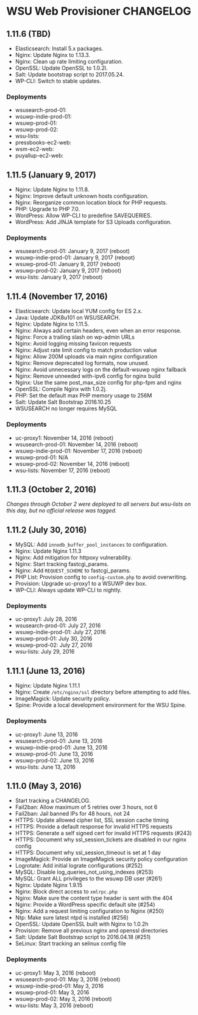 # WSU Web Provisioner CHANGELOG

## 1.11.6 (TBD)

* Elasticsearch: Install 5.x packages.
* Nginx: Update Nginx to 1.13.3.
* Nginx: Clean up rate limiting configuration.
* OpenSSL: Update OpenSSL to 1.0.2l.
* Salt: Update bootstrap script to 2017.05.24.
* WP-CLI: Switch to stable updates.

### Deployments

* wsusearch-prod-01:
* wsuwp-indie-prod-01:
* wsuwp-prod-01:
* wsuwp-prod-02:
* wsu-lists:
* pressbooks-ec2-web:
* wsm-ec2-web:
* puyallup-ec2-web:

## 1.11.5 (January 9, 2017)

* Nginx: Update Nginx to 1.11.8.
* Nginx: Improve default unknown hosts configuration.
* Nginx: Reorganize common location block for PHP requests.
* PHP: Upgrade to PHP 7.0.
* WordPress: Allow WP-CLI to predefine SAVEQUERIES.
* WordPress: Add JINJA template for S3 Uploads configuration.

### Deployments

* wsusearch-prod-01: January 9, 2017 (reboot)
* wsuwp-indie-prod-01: January 9, 2017 (reboot)
* wsuwp-prod-01: January 9, 2017 (reboot)
* wsuwp-prod-02: January 9, 2017 (reboot)
* wsu-lists: January 9, 2017 (reboot)

## 1.11.4 (November 17, 2016)

* Elasticsearch: Update local YUM config for ES 2.x.
* Java: Update JDK8u101 on WSUSEARCH.
* Nginx: Update Nginx to 1.11.5.
* Nginx: Always add certain headers, even when an error response.
* Nginx: Force a trailing slash on wp-admin URLs
* Nginx: Avoid logging missing favicon requests
* Nginx: Adjust rate limit config to match production value
* Nginx: Allow 200M uploads via main nginx configuration
* Nginx: Remove deprecated log formats, now unused.
* Nginx: Avoid unnecessary logs on the default-wsuwp nginx fallback
* Nginx: Remove unneeded with-ipv6 config for nginx build
* Nginx: Use the same post_max_size config for php-fpm and nginx
* OpenSSL: Compile Nginx with 1.0.2j.
* PHP: Set the default max PHP memory usage to 256M
* Salt: Update Salt Bootstrap 2016.10.25
* WSUSEARCH no longer requires MySQL

### Deployments

* uc-proxy1: November 14, 2016 (reboot)
* wsusearch-prod-01: November 14, 2016 (reboot)
* wsuwp-indie-prod-01: November 17, 2016 (reboot)
* wsuwp-prod-01: N/A
* wsuwp-prod-02: November 14, 2016 (reboot)
* wsu-lists: November 17, 2016 (reboot)

## 1.11.3 (October 2, 2016)

_Changes through October 2 were deployed to all servers but wsu-lists on this day, but no official release was tagged._

## 1.11.2 (July 30, 2016)

* MySQL: Add `innodb_buffer_pool_instances` to configuration.
* Nginx: Update Nginx 1.11.3
* Nginx: Add mitigation for httpoxy vulnerability.
* Nginx: Start tracking fastcgi_params.
* Nginx: Add `REQUEST_SCHEME` to fastcgi_params.
* PHP List: Provision config to `config-custom.php` to avoid overwriting.
* Provision: Upgrade uc-proxy1 to a WSUWP dev box.
* WP-CLI: Always update WP-CLI to nightly.

### Deployments

* uc-proxy1: July 28, 2016
* wsusearch-prod-01: July 27, 2016
* wsuwp-indie-prod-01: July 27, 2016
* wsuwp-prod-01: July 30, 2016
* wsuwp-prod-02: July 27, 2016
* wsu-lists: July 29, 2016

## 1.11.1 (June 13, 2016)

* Nginx: Update Nginx 1.11.1
* Nginx: Create `/etc/nginx/ssl` directory before attempting to add files.
* ImageMagick: Update security policy.
* Spine: Provide a local development environment for the WSU Spine.

### Deployments

* uc-proxy1: June 13, 2016
* wsusearch-prod-01: June 13, 2016
* wsuwp-indie-prod-01: June 13, 2016
* wsuwp-prod-01: June 13, 2016
* wsuwp-prod-02: June 13, 2016
* wsu-lists: June 13, 2016

## 1.11.0 (May 3, 2016)

* Start tracking a CHANGELOG.
* Fail2ban: Allow maximum of 5 retries over 3 hours, not 6
* Fail2ban: Jail banned IPs for 48 hours, not 24
* HTTPS: Update allowed cipher list, SSL session cache timing
* HTTPS: Provide a default response for invalid HTTPS requests
* HTTPS: Generate a self signed cert for invalid HTTPS requests (#243)
* HTTPS: Document why ssl_session_tickets are disabled in our nginx config
* HTTPS: Document why ssl_session_timeout is set at 1 day
* ImageMagick: Provide an ImageMagick security policy configuration
* Logrotate: Add initial lograte configurations (#252)
* MySQL: Disable log_queries_not_using_indexes (#253)
* MySQL: Grant ALL privileges to the wsuwp DB user (#261)
* Nginx: Update Nginx 1.9.15
* Nginx: Block direct access to `xmlrpc.php`
* Nginx: Make sure the content type header is sent with the 404
* Nginx: Provide a WordPress specific default site (#254)
* Nginx: Add a request limiting configuration to Nginx (#250)
* Ntp: Make sure latest ntpd is installed (#256)
* OpenSSL: Update OpenSSL built with Nginx to 1.0.2h
* Provision: Remove all previous nginx and openssl directories
* Salt: Update Salt Bootstrap script to 2016.04.18 (#251)
* SeLinux: Start tracking an selinux config file

### Deployments

* uc-proxy1: May 3, 2016 (reboot)
* wsusearch-prod-01: May 3, 2016 (reboot)
* wsuwp-indie-prod-01: May 3, 2016
* wsuwp-prod-01: May 3, 2016
* wsuwp-prod-02: May 3, 2016 (reboot)
* wsu-lists: May 3, 2016 (reboot)
